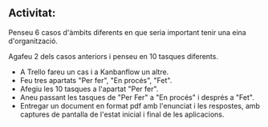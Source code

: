 ## Activitat:

Penseu 6 casos d'àmbits diferents en que seria important tenir una eina d'organització.

Agafeu 2 dels casos anteriors i penseu en 10 tasques diferents.

- A Trello fareu un cas i a Kanbanflow un altre.
- Feu tres apartats "Per fer", "En procés", "Fet".
- Afegiu les 10 tasques a l'apartat "Per fer".
- Aneu passant les tasques de "Per Fer" a "En procés" i després a "Fet".
- Entregar un document en format pdf amb l'enunciat i les respostes, amb captures de pantalla de l'estat inicial i final de les aplicacions.
